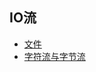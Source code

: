 ## IO流

* [文件](https://lixiaoxiaolove.github.io/Lixiaoxiao/boke/file/file)
* [字符流与字节流](https://lixiaoxiaolove.github.io/Lixiaoxiao/boke/file/io)
